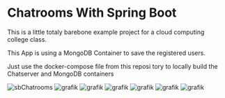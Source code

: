 <h1>Chatrooms With Spring Boot</h1>

This is a little totaly barebone example project for a cloud computing college class. 

This App is using a MongoDB Container to save the registered users.

Just use the docker-compose file from this reposi
tory to locally build the Chatserver and MongoDB containers

![sbChatrooms](https://github.com/rockerle/SpringBootChatrooms/assets/16375280/2c076656-632b-4ca6-a2fe-cad6619c1461)
![grafik](https://github.com/rockerle/SpringBootChatrooms/assets/16375280/637d462c-c317-48ef-955d-434766d8a8ae)
![grafik](https://github.com/rockerle/SpringBootChatrooms/assets/16375280/3b3e2bb4-a09f-4696-858b-7780cabc17a5)
![grafik](https://github.com/rockerle/SpringBootChatrooms/assets/16375280/18d975a3-c383-4c84-b517-0f51301a2581)
![grafik](https://github.com/rockerle/SpringBootChatrooms/assets/16375280/3157f6d3-3b98-4e6a-8007-e31a0adfdaf7)
![grafik](https://github.com/rockerle/SpringBootChatrooms/assets/16375280/dbe187ac-e633-41d1-927e-f6a4715bb791)
![grafik](https://github.com/rockerle/SpringBootChatrooms/assets/16375280/375ec329-ba26-4ce5-ba74-82de646bf65a)

